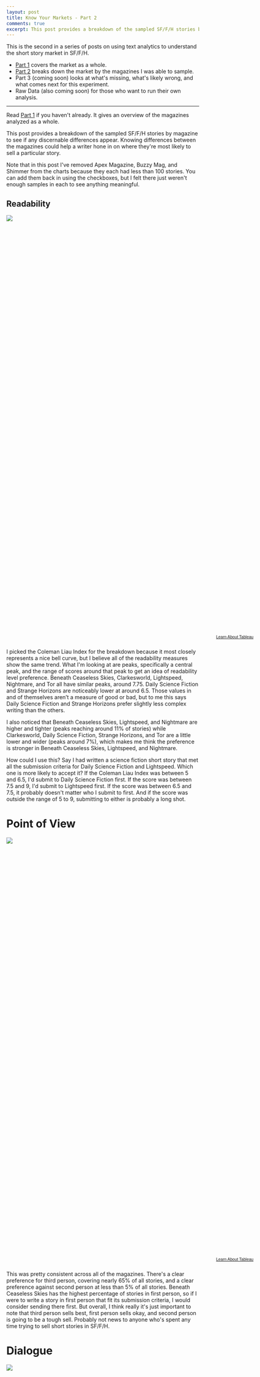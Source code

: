 ```yaml
---
layout: post
title: Know Your Markets - Part 2
comments: true
excerpt: This post provides a breakdown of the sampled SF/F/H stories by magazine to see if any discernable differences appear. Knowing differences between the magazines could help a writer hone in on where they're most likely to sell a particular story.
---
```

This is the second in a series of posts on using text analytics to understand the short story market in SF/F/H.

* [Part 1](/2015/01/19/know-your-markets-pt1/) covers the market as a whole.
* [Part 2](/2015/01/24/know-your-markets-pt2/) breaks down the market by the magazines I was able to sample.
* Part 3 (coming soon) looks at what's missing, what's likely wrong, and what comes next for this experiment.
* Raw Data (also coming soon) for those who want to run their own analysis.

---

Read [Part 1](/2015/01/19/know-your-markets-pt1/) if you haven't already. It gives an overview of the magazines analyzed as a whole.

This post provides a breakdown of the sampled SF/F/H stories by magazine to see if any discernable differences appear. Knowing differences between the magazines could help a writer hone in on where they're most likely to sell a particular story.

Note that in this post I've removed Apex Magazine, Buzzy Mag, and Shimmer from the charts because they each had less than 100 stories. You can add them back in using the checkboxes, but I felt there just weren't enough samples in each to see anything meaningful.


## Readability

<script type='text/javascript' src='https://public.tableausoftware.com/javascripts/api/viz_v1.js'></script><div class='tableauPlaceholder' style='width: 654px; height: 1095px;'><noscript><a href='http:&#47;&#47;bookworm.davidlday.com&#47;2015&#47;01&#47;19&#47;know-your-markets-pt1&#47;'><img alt=' ' src='https:&#47;&#47;publicrevizit.tableausoftware.com&#47;static&#47;images&#47;Bo&#47;Bookworm-SFFHProShortStoryMarketAnalyisis&#47;ReadabilityComparison&#47;1_rss.png' style='border: none' /></a></noscript><object class='tableauViz' width='654' height='1095' style='display:none;'><param name='host_url' value='https%3A%2F%2Fpublic.tableausoftware.com%2F' /> <param name='site_root' value='' /><param name='name' value='Bookworm-SFFHProShortStoryMarketAnalyisis&#47;ReadabilityComparison' /><param name='tabs' value='no' /><param name='toolbar' value='yes' /><param name='static_image' value='https:&#47;&#47;publicrevizit.tableausoftware.com&#47;static&#47;images&#47;Bo&#47;Bookworm-SFFHProShortStoryMarketAnalyisis&#47;ReadabilityComparison&#47;1.png' /> <param name='animate_transition' value='yes' /><param name='display_static_image' value='yes' /><param name='display_spinner' value='yes' /><param name='display_overlay' value='yes' /><param name='display_count' value='yes' /><param name='showVizHome' value='no' /></object></div><div style='width:654px;height:22px;padding:0px 10px 0px 0px;color:black;font:normal 8pt verdana,helvetica,arial,sans-serif;'><div style='float:right; padding-right:8px;'><a href='http://www.tableausoftware.com/public/about-tableau-products?ref=https://public.tableausoftware.com/views/Bookworm-SFFHProShortStoryMarketAnalyisis/ReadabilityComparison' target='_blank'>Learn About Tableau</a></div></div>

I picked the Coleman Liau Index for the breakdown because it most closely represents a nice bell curve, but I believe all of the readability measures show the same trend. What I'm looking at are peaks, specifically a central peak, and the range of scores around that peak to get an idea of readability level preference. Beneath Ceaseless Skies, Clarkesworld, Lightspeed, Nightmare, and Tor all have similar peaks, around 7.75. Daily Science Fiction and Strange Horizons are noticeably lower at around 6.5. Those values in and of themselves aren’t a measure of good or bad, but to me this says Daily Science Fiction and Strange Horizons prefer slightly less complex writing than the others.

I also noticed that Beneath Ceaseless Skies, Lightspeed, and Nightmare are higher and tighter (peaks reaching around 11% of stories) while Clarkesworld, Daily Science Fiction, Strange Horizons, and Tor are a little lower and wider (peaks around 7%), which makes me think the preference is stronger in Beneath Ceaseless Skies, Lightspeed, and Nightmare.

How could I use this? Say I had written a science fiction short story that met all the submission criteria for Daily Science Fiction and Lightspeed. Which one is more likely to accept it? If the Coleman Liau Index was between 5 and 6.5, I'd submit to Daily Science Fiction first. If the score was between 7.5 and 9, I'd submit to Lightspeed first. If the score was between 6.5 and 7.5, it probably doesn't matter who I submit to first. And if the score was outside the range of 5 to 9, submitting to either is probably a long shot.


# Point of View

<script type='text/javascript' src='https://public.tableausoftware.com/javascripts/api/viz_v1.js'></script><div class='tableauPlaceholder' style='width: 654px; height: 1095px;'><noscript><a href='http:&#47;&#47;bookworm.davidlday.com&#47;2015&#47;01&#47;19&#47;know-your-markets-pt1&#47;'><img alt=' ' src='https:&#47;&#47;publicrevizit.tableausoftware.com&#47;static&#47;images&#47;Bo&#47;Bookworm-SFFHProShortStoryMarketAnalyisis&#47;POVComparison&#47;1_rss.png' style='border: none' /></a></noscript><object class='tableauViz' width='654' height='1095' style='display:none;'><param name='host_url' value='https%3A%2F%2Fpublic.tableausoftware.com%2F' /> <param name='site_root' value='' /><param name='name' value='Bookworm-SFFHProShortStoryMarketAnalyisis&#47;POVComparison' /><param name='tabs' value='no' /><param name='toolbar' value='yes' /><param name='static_image' value='https:&#47;&#47;publicrevizit.tableausoftware.com&#47;static&#47;images&#47;Bo&#47;Bookworm-SFFHProShortStoryMarketAnalyisis&#47;POVComparison&#47;1.png' /> <param name='animate_transition' value='yes' /><param name='display_static_image' value='yes' /><param name='display_spinner' value='yes' /><param name='display_overlay' value='yes' /><param name='display_count' value='yes' /><param name='showVizHome' value='no' /></object></div><div style='width:654px;height:22px;padding:0px 10px 0px 0px;color:black;font:normal 8pt verdana,helvetica,arial,sans-serif;'><div style='float:right; padding-right:8px;'><a href='http://www.tableausoftware.com/public/about-tableau-products?ref=https://public.tableausoftware.com/views/Bookworm-SFFHProShortStoryMarketAnalyisis/POVComparison' target='_blank'>Learn About Tableau</a></div></div>

This was pretty consistent across all of the magazines. There's a clear preference for third person, covering nearly 65% of all stories, and a clear preference against second person at less than 5% of all stories. Beneath Ceaseless Skies has the highest percentage of stories in first person, so if I were to write a story in first person that fit its submission criteria, I would consider sending there first. But overall, I think really it's just important to note that third person sells best, first person sells okay, and second person is going to be a tough sell. Probably not news to anyone who's spent any time trying to sell short stories in SF/F/H.


# Dialogue

<script type='text/javascript' src='https://public.tableausoftware.com/javascripts/api/viz_v1.js'></script><div class='tableauPlaceholder' style='width: 654px; height: 1095px;'><noscript><a href='http:&#47;&#47;bookworm.davidlday.com&#47;2015&#47;01&#47;19&#47;know-your-markets-pt1&#47;'><img alt=' ' src='https:&#47;&#47;publicrevizit.tableausoftware.com&#47;static&#47;images&#47;Bo&#47;Bookworm-SFFHProShortStoryMarketAnalyisis&#47;DialogueComparison&#47;1_rss.png' style='border: none' /></a></noscript><object class='tableauViz' width='654' height='1095' style='display:none;'><param name='host_url' value='https%3A%2F%2Fpublic.tableausoftware.com%2F' /> <param name='site_root' value='' /><param name='name' value='Bookworm-SFFHProShortStoryMarketAnalyisis&#47;DialogueComparison' /><param name='tabs' value='no' /><param name='toolbar' value='yes' /><param name='static_image' value='https:&#47;&#47;publicrevizit.tableausoftware.com&#47;static&#47;images&#47;Bo&#47;Bookworm-SFFHProShortStoryMarketAnalyisis&#47;DialogueComparison&#47;1.png' /> <param name='animate_transition' value='yes' /><param name='display_static_image' value='yes' /><param name='display_spinner' value='yes' /><param name='display_overlay' value='yes' /><param name='display_count' value='yes' /><param name='showVizHome' value='no' /></object></div><div style='width:654px;height:22px;padding:0px 10px 0px 0px;color:black;font:normal 8pt verdana,helvetica,arial,sans-serif;'><div style='float:right; padding-right:8px;'><a href='http://www.tableausoftware.com/public/about-tableau-products?ref=https://public.tableausoftware.com/views/Bookworm-SFFHProShortStoryMarketAnalyisis/DialogueComparison' target='_blank'>Learn About Tableau</a></div></div>

While all of these magazines seem to prefer 25% or less dialogue, their preferences still vary.

Beneath Ceaseless Skies has a clearly defined peak in the 15-20% range (nearly 25% of thier stories), and Daily Science Fiction has a clear peak in the 0-5% range (nearly 30%). These clearly defined peaks likely mean that the amount of dialogue in a story is more important to these markets than the other. Interestingly enough, Daily Science Fiction seems to have a clear preference for little or no dialogue, but is also the only magazines that has published stories with 100% dialogue.

Nightmare's preference seems to lie between 0-15%, with nearly 75% of all stories falling in this range. Lightspeed and Strange Horizons are spread out a little more evenly between 0-20%, and Tor and Clarkesworld are fairly evenly spread between 0-25%.

If I had a story that was more than 25% dialogue, I probably shouldn't submit anywhere but Daily Science Fiction, and even that would be a long shot. If the dialogue was somewhere between 15-20%, I would consider submitting to Beneath Ceaseless Skies first, and if the dialogue was between 5-15%, I would put Lightspeed at the top of the list.


# Words per Sentence

<script type='text/javascript' src='https://public.tableausoftware.com/javascripts/api/viz_v1.js'></script><div class='tableauPlaceholder' style='width: 654px; height: 1095px;'><noscript><a href='http:&#47;&#47;bookworm.davidlday.com&#47;2015&#47;01&#47;19&#47;know-your-markets-pt1&#47;'><img alt=' ' src='https:&#47;&#47;publicrevizit.tableausoftware.com&#47;static&#47;images&#47;Bo&#47;Bookworm-SFFHProShortStoryMarketAnalyisis&#47;WordsSentenceComparison&#47;1_rss.png' style='border: none' /></a></noscript><object class='tableauViz' width='654' height='1095' style='display:none;'><param name='host_url' value='https%3A%2F%2Fpublic.tableausoftware.com%2F' /> <param name='site_root' value='' /><param name='name' value='Bookworm-SFFHProShortStoryMarketAnalyisis&#47;WordsSentenceComparison' /><param name='tabs' value='no' /><param name='toolbar' value='yes' /><param name='static_image' value='https:&#47;&#47;publicrevizit.tableausoftware.com&#47;static&#47;images&#47;Bo&#47;Bookworm-SFFHProShortStoryMarketAnalyisis&#47;WordsSentenceComparison&#47;1.png' /> <param name='animate_transition' value='yes' /><param name='display_static_image' value='yes' /><param name='display_spinner' value='yes' /><param name='display_overlay' value='yes' /><param name='display_count' value='yes' /><param name='showVizHome' value='no' /></object></div><div style='width:654px;height:22px;padding:0px 10px 0px 0px;color:black;font:normal 8pt verdana,helvetica,arial,sans-serif;'><div style='float:right; padding-right:8px;'><a href='http://www.tableausoftware.com/public/about-tableau-products?ref=https://public.tableausoftware.com/views/Bookworm-SFFHProShortStoryMarketAnalyisis/WordsSentenceComparison' target='_blank'>Learn About Tableau</a></div></div>

Beneath Ceaseless Skies, Lightspeed, Nightmare, and Tor all peak roughly around 16, and range between 10-24. Daily Science Fiction and Strange Horizons peak around 10 and fall between 6-18. Clarkesworld doesn't really have a clear peak, but appears evenly spread between 8-18. Daily Science Fiction and Strange Horizons seem to prefer shorter sentences overall.

As with dialogue, Daily Science Fiction's preference falls toward the lower end but has also published the story with the longest average words per sentence, a single sentence story that clocks in at 534 words. Check it out:

* [Dear John](http://dailysciencefiction.com/hither-and-yon/postmark-andromeda/sylvia-spruck-wrigley/dear-john) by Sylvia Spruck Wrigley

These preferences are close to what I saw with the Coleman Liau Index above, and that stands to reason since number of words per sentence is a component of all of the readability metrics. So I think comparing the average sentence length of a story you're submitting to these results would show pretty much the same picture as the readability metrics.


# Syllables per Word

<script type='text/javascript' src='https://public.tableausoftware.com/javascripts/api/viz_v1.js'></script><div class='tableauPlaceholder' style='width: 654px; height: 1095px;'><noscript><a href='http:&#47;&#47;bookworm.davidlday.com&#47;2015&#47;01&#47;19&#47;know-your-markets-pt1&#47;'><img alt=' ' src='https:&#47;&#47;publicrevizit.tableausoftware.com&#47;static&#47;images&#47;Bo&#47;Bookworm-SFFHProShortStoryMarketAnalyisis&#47;SyllablesWordComparison&#47;1_rss.png' style='border: none' /></a></noscript><object class='tableauViz' width='654' height='1095' style='display:none;'><param name='host_url' value='https%3A%2F%2Fpublic.tableausoftware.com%2F' /> <param name='site_root' value='' /><param name='name' value='Bookworm-SFFHProShortStoryMarketAnalyisis&#47;SyllablesWordComparison' /><param name='tabs' value='no' /><param name='toolbar' value='yes' /><param name='static_image' value='https:&#47;&#47;publicrevizit.tableausoftware.com&#47;static&#47;images&#47;Bo&#47;Bookworm-SFFHProShortStoryMarketAnalyisis&#47;SyllablesWordComparison&#47;1.png' /> <param name='animate_transition' value='yes' /><param name='display_static_image' value='yes' /><param name='display_spinner' value='yes' /><param name='display_overlay' value='yes' /><param name='display_count' value='yes' /><param name='showVizHome' value='no' /></object></div><div style='width:654px;height:22px;padding:0px 10px 0px 0px;color:black;font:normal 8pt verdana,helvetica,arial,sans-serif;'><div style='float:right; padding-right:8px;'><a href='http://www.tableausoftware.com/public/about-tableau-products?ref=https://public.tableausoftware.com/views/Bookworm-SFFHProShortStoryMarketAnalyisis/SyllablesWordComparison' target='_blank'>Learn About Tableau</a></div></div>

This is not a component of the Coleman Liau Index, but is found in some of the other readability scores. Unlike Words per Sentence, this doesn't seem to show any significant variation between the magazines, with the possible exception of Lightspeed, who seems to have a clear peak at in the 1.3-1.35 range.

Regardless, all magazines fall in the 1.2 to 1.5 range. I'm still mulling this one over, as I'm not sure there are many writers out there who could manipulate the number of syllables per word in their writing. I think this would have to come through refining vocabulary, but I really just don't know.


# Conclusions

All of the measures discussed here, with the possible exception of Syllables per Word, show variation in the preferences between the magazines, and could potentially be used by a writer to hone in on magazines most likely to accept a particular submission. But there could be some problems, too. In the next and final post for this initial experiment, I'll share a little of what might be wrong with some of the underlying assumption as well as some thoughts on what could be added to help get a clearer picture.

And like I said at the end of the [first post](/2015/01/19/know-your-markets-pt1/), I don't think adjusting to meet these preferences guarantees a sale. If you can't produce the art, the craft won't mean shit, but the same goes the other way around.


